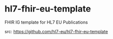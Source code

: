 # hl7-fhir-eu-template
FHIR IG template for HL7 EU Publications

src: https://github.com/hl7-eu/hl7-fhir-eu-template

